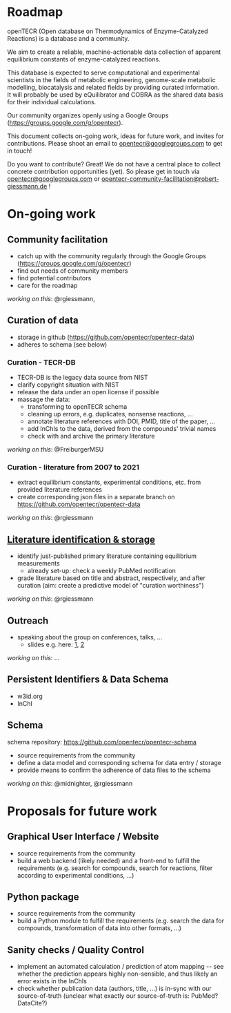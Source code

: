 # Roadmap

openTECR (Open database on Thermodynamics of Enzyme-Catalyzed Reactions) is a database and a community.

We aim to create a reliable, machine-actionable data collection of apparent equilibrium constants of enzyme-catalyzed reactions.

This database is expected to serve computational and experimental scientists in the fields of metabolic engineering, genome-scale metabolic modelling, biocatalysis and related fields by providing curated information. It will probably be used by eQuilibrator and COBRA as the shared data basis for their individual calculations.

Our community organizes openly using a Google Groups (https://groups.google.com/g/opentecr).

This document collects on-going work, ideas for future work, and invites for contributions. Please shoot an email to opentecr@googlegroups.com to get in touch!

Do you want to contribute? Great! We do not have a central place to collect concrete contribution opportunities (yet). So please get in touch via opentecr@googlegroups.com or opentecr-community-facilitation@robert-giessmann.de !


# On-going work

## Community facilitation

* catch up with the community regularly through the Google Groups (https://groups.google.com/g/opentecr)
* find out needs of community members
* find potential contributors
* care for the roadmap

_working on this_: @rgiessmann, 

## Curation of data

* storage in github (https://github.com/opentecr/opentecr-data)
* adheres to schema (see below)

### Curation - TECR-DB

* TECR-DB is the legacy data source from NIST 
* clarify copyright situation with NIST
* release the data under an open license if possible
* massage the data:
  * transforming to openTECR schema
  * cleaning up errors, e.g. duplicates, nonsense reactions, ...
  * annotate literature references with DOI, PMID, title of the paper, ...
  * add InChIs to the data, derived from the compounds' trivial names
  * check with and archive the primary literature

_working on this_: @FreiburgerMSU 


### Curation - literature from 2007 to 2021

* extract equilibrium constants, experimental conditions, etc. from provided literature references
* create corresponding json files in a separate branch on https://github.com/opentecr/opentecr-data

_working on this_: @rgiessmann


## [Literature identification & storage](./roadmap/literature_identification_and_storage.md)

* identify just-published primary literature containing equilibrium measurements
  * already set-up: check a weekly PubMed notification
* grade literature based on title and abstract, respectively, and after curation (aim: create a predictive model of "curation worthiness")

_working on this_: @rgiessmann


## Outreach

* speaking about the group on conferences, talks, ...
  * slides e.g. here: [1](https://doi.org/10.5281/zenodo.5355130), [2](https://doi.org/10.5281/zenodo.5566376)

_working on this_: ...

## Persistent Identifiers & Data Schema

* w3id.org
* InChI


## Schema

schema repository: https://github.com/opentecr/opentecr-schema

* source requirements from the community
* define a data model and corresponding schema for data entry / storage
* provide means to confirm the adherence of data files to the schema

_working on this_: @midnighter, @rgiessmann


# Proposals for future work

## Graphical User Interface / Website

* source requirements from the community
* build a web backend (likely needed) and a front-end to fulfill the requirements (e.g. search for compounds, search for reactions, filter according to experimental conditions, ...)


## Python package

* source requirements from the community
* build a Python module to fulfill the requirements (e.g. search the data for compounds, transformation of data into other formats, ...)


## Sanity checks / Quality Control

* implement an automated calculation / prediction of atom mapping -- see whether the prediction appears highly non-sensible, and thus likely an error exists in the InChIs
* check whether publication data (authors, title, ...) is in-sync with our source-of-truth (unclear what exactly our source-of-truth is: PubMed? DataCite?)

